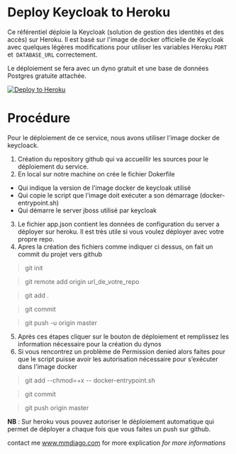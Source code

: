 ﻿# Deploy Keycloak to Heroku


Ce référentiel déploie la Keycloak (solution de gestion des identités et des accès) sur Heroku. Il est basé sur l'image de docker officielle de Keycloak avec quelques légères modifications pour utiliser les variables Heroku `PORT` et` DATABASE_URL` correctement.

Le déploiement se fera avec un dyno gratuit et une base de données Postgres gratuite attachée.

[![Deploy to Heroku](https://www.herokucdn.com/deploy/button.svg)](https://heroku.com/deploy)

# Procédure
Pour le déploiement de ce service, nous avons utiliser l'image docker de keycloack. 

1. Création du repository github qui va accueillir les sources pour le déploiement du service.
2. En local sur notre machine on crée le fichier Dokerfile 
- Qui indique la version de l'image docker de keycloak utilisé
- Qui copie le script que l'image doit exécuter a son démarrage (docker-entrypoint.sh)
- Qui démarre le server jboss utilisé par keycloak 
3. Le fichier app.json contient les données de configuration du server a déployer sur heroku. Il est très utile si vous voulez déployer avec votre propre repo.
4. Apres la création des fichiers comme indiquer ci dessus, on fait un commit du projet vers github
>git init

>git remote add origin url_de_votre_repo

>git add .

>git commit

>git push -u origin master 

5. Après ces étapes cliquer sur le bouton de déploiement et remplissez les information nécessaire pour la création du dynos
6. Si vous rencontrez un problème de Permission denied alors faites pour que le script puisse avoir les autorisation nécessaire pour s’exécuter dans l'image docker

>git add --chmod=+x -- docker-entrypoint.sh

>git commit 

>git push origin master


**NB** : Sur heroku vous pouvez autoriser le déploiement automatique  qui permet de déployer a chaque fois que vous faites un push sur github.


contact me www.mmdiago.com for more explication
*for more informations*

